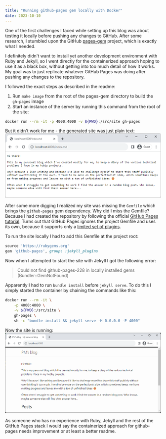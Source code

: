 ```yaml
---
title: "Running github-pages gem locally with Docker"
date: 2023-10-10
---
```


One of the first challenges I faced while setting up this blog was about testing it locally before pushing any changes to GitHub.
After some research, I stumbled upon the GitHub [pages-gem](https://github.com/github/pages-gem) project, which is exactly what I needed.

I definitely didn't want to install yet another development environment with Ruby and Jekyll, so I went directly for the containerized approach 
hoping to use it as a black box, without getting into too much detail of how it works. My goal was to just replicate whatever GitHub Pages was 
doing after pushing any changes to the repository.

I followed the exact steps as described in the readme:
1. Run `make image` from the root of the pages-gem directory to build the `gh-pages` image
2. Start an instance of the server by running this command from the root of the site:

```sh
docker run --rm -it -p 4000:4000 -v ${PWD}:/src/site gh-pages
```

But it didn't work for me - the generated site was just plain text:
![Screenshot of site not working](/assets/images/2023-10-10/site_not_working.png)

After some more digging I realized my site was missing the `Gemfile` which brings the `github-pages` gem dependency.
Why did I miss the Gemfile? Because I had created the repository by following the official [GitHub Pages tutorial](https://github.com/skills/github-pages).
Turns out that GitHub Pages ignores the project Gemfile and uses its own, because it supports only a [limited set of plugins](https://docs.github.com/en/pages/setting-up-a-github-pages-site-with-jekyll/about-github-pages-and-jekyll#plugins).

To run the site locally I had to add this Gemfile at the project root:
```ruby
source 'https://rubygems.org'
gem 'github-pages', group: :jekyll_plugins
```

Now when I attempted to start the site with Jekyll I got the following error:
> Could not find github-pages-228 in locally installed gems (Bundler::GemNotFound)

Apparently I had to run `bundle install` before `jekyll serve`. To do this I simply started the container by chaining the commands like this:
```sh
docker run --rm -it \
    -p 4000:4000 \
    -v ${PWD}:/src/site \
    gh-pages \
    sh -c "bundle install && jekyll serve -H 0.0.0.0 -P 4000" 
```

Now the site is running:
![Screenshot of site working](/assets/images/2023-10-10/site_working.png)

As someone who has no experience with Ruby, Jekyll and the rest of the GitHub Pages stack I would say the containerized approach 
for github-pages needs improvement or at least a better readme.

